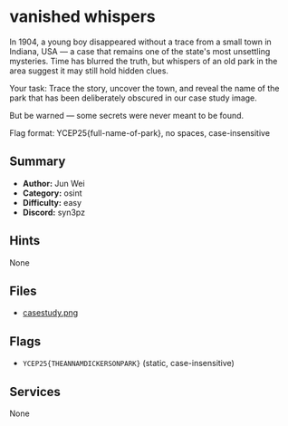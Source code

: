 
# vanished whispers
In 1904, a young boy disappeared without a trace from a small town in Indiana, USA — a case that remains one of the state's most unsettling mysteries. Time has blurred the truth, but whispers of an old park in the area suggest it may still hold hidden clues.

Your task: Trace the story, uncover the town, and reveal the name of the park that has been deliberately obscured in our case study image.

But be warned — some secrets were never meant to be found.

Flag format: YCEP25{full-name-of-park}, no spaces, case-insensitive



## Summary
- **Author:** Jun Wei
- **Category:** osint
- **Difficulty:** easy
- **Discord:** syn3pz

## Hints
None

## Files
- [casestudy.png](<dist/casestudy.png>)

## Flags
- `YCEP25{THEANNAMDICKERSONPARK}` (static, case-insensitive)

## Services
None
